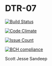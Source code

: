 # DTR-07

[![Build Status](https://travis-ci.com/csu2017sp314/DTR-07.svg?token=KGXDdexfK6NbHAAsrPMW&branch=master)](https://travis-ci.com/csu2017sp314/DTR-07)

[![Code Climate](https://codeclimate.com/repos/58d1d4e582ca9a02870005ac/badges/08ef222c1733a69c01c6/gpa.svg)](https://codeclimate.com/repos/58d1d4e582ca9a02870005ac/feed)

[![Issue Count](https://codeclimate.com/repos/58d1d4e582ca9a02870005ac/badges/08ef222c1733a69c01c6/issue_count.svg)](https://codeclimate.com/repos/58d1d4e582ca9a02870005ac/feed)

[![BCH compliance](https://bettercodehub.com/edge/badge/csu2017sp314/DTR-07)](https://bettercodehub.com/)

Scott
Jesse
Sandeep
